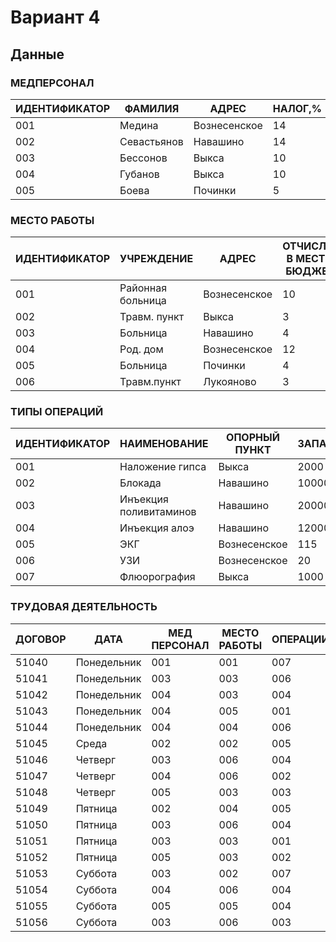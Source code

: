 # Вариант 4

## Данные

### МЕДПЕРСОНАЛ
| ИДЕНТИФИКАТОР | ФАМИЛИЯ     | АДРЕС        | НАЛОГ,% |
|----------------|-------------|--------------|---------|
| 001            | Медина      | Вознесенское | 14      |
| 002            | Севастьянов | Навашино     | 14      |
| 003            | Бессонов    | Выкса        | 10      |
| 004            | Губанов     | Выкса        | 10      |
| 005            | Боева       | Починки      | 5       |

### МЕСТО РАБОТЫ
| ИДЕНТИФИКАТОР | УЧРЕЖДЕНИЕ        | АДРЕС         | ОТЧИСЛЕНИЕ В МЕСТНЫЙ БЮДЖЕТ, % |
|----------------|-------------------|---------------|----------------------------------|
| 001            | Районная больница | Вознесенское | 10                               |
| 002            | Травм. пункт      | Выкса         | 3                                |
| 003            | Больница          | Навашино      | 4                                |
| 004            | Род. дом          | Вознесенское | 12                               |
| 005            | Больница          | Починки       | 4                                |
| 006            | Травм.пункт       | Лукояново     | 3                                |

### ТИПЫ ОПЕРАЦИЙ
| ИДЕНТИФИКАТОР | НАИМЕНОВАНИЕ             | ОПОРНЫЙ ПУНКТ | ЗАПАСЫ | СТОИМОСТЬ, РУБ |
|----------------|--------------------------|---------------|--------|-----------------|
| 001            | Наложение гипса           | Выкса         | 2000   | 18000           |
| 002            | Блокада                   | Навашино      | 10000  | 14000           |
| 003            | Инъекция поливитаминов    | Навашино      | 20000  | 11000           |
| 004            | Инъекция алоэ             | Навашино      | 12000  | 11000           |
| 005            | ЭКГ                       | Вознесенское  | 115    | 10000           |
| 006            | УЗИ                       | Вознесенское  | 20     | 30000           |
| 007            | Флюорография              | Выкса         | 1000   | 5000            |

### ТРУДОВАЯ ДЕЯТЕЛЬНОСТЬ
| ДОГОВОР | ДАТА       | МЕД ПЕРСОНАЛ | МЕСТО РАБОТЫ | ОПЕРАЦИИ | КОЛ-ВО | ОПЛАТА, РУБ |
|---------|------------|--------------|---------------|---------|--------|-------------|
| 51040   | Понедельник| 001          | 001           | 007     | 4      | 20000       |
| 51041   | Понедельник| 003          | 003           | 006     | 1      | 30000       |
| 51042   | Понедельник| 004          | 003           | 004     | 3      | 33000       |
| 51043   | Понедельник| 004          | 005           | 001     | 2      | 36000       |
| 51044   | Понедельник| 004          | 004           | 006     | 1      | 30000       |
| 51045   | Среда      | 002          | 002           | 005     | 3      | 30000       |
| 51046   | Четверг    | 003          | 006           | 004     | 4      | 44000       |
| 51047   | Четверг    | 004          | 006           | 002     | 1      | 28000       |
| 51048   | Четверг    | 005          | 003           | 003     | 4      | 44000       |
| 51049   | Пятница    | 002          | 004           | 005     | 1      | 10000       |
| 51050   | Пятница    | 003          | 006           | 004     | 2      | 22000       |
| 51051   | Пятница    | 003          | 003           | 001     | 2      | 36000       |
| 51052   | Пятница    | 005          | 003           | 002     | 1      | 14000       |
| 51053   | Суббота    | 003          | 002           | 007     | 2      | 10000       |
| 51054   | Суббота    | 004          | 006           | 004     | 1      | 11000       |
| 51055   | Суббота    | 005          | 005           | 004     | 2      | 22000       |
| 51056   | Суббота    | 003          | 006           | 003     | 2      | 22000       |
